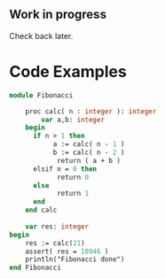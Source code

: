 ## Work in progress

Check back later.

# Code Examples

```pascal
module Fibonacci

	proc calc( n : integer ): integer
		var a,b: integer
	begin
	  if n > 1 then 
		   a := calc( n - 1 )
		   b := calc( n - 2 )
			return ( a + b )
	  elsif n = 0 then 
			return 0
	  else 
			return 1
	  end
	end calc
	
	var res: integer
begin
	res := calc(21)
	assert( res = 10946 )
	println("Fibonacci done")
end Fibonacci
```
